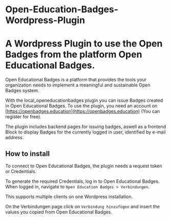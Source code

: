 # Open-Education-Badges-Wordpress-Plugin
A Wordpress Plugin to use the Open Badges from the platform Open Educational Badges.
=================

Open Educational Badges is a platform that provides the tools your organization needs to implement a meaningful and sustainable Open Badges system.

With the local_openeducationbadges plugin you can issue Badges created in Open Educational Badges. To use the plugin, you need an account on
[https://openbadges.education](https://openbadges.education) (You can register for free).

The plugin includes backend pages for issuing badges, aswell as a frontend Block to display Badges for the currently logged in user, identified by e-mail address.


How to install
--------------

To connect to Open Educational Badges, the plugin needs a request token or Credentials.

To generate the required Credentials, log in to Open Educational Badges. When logged in, navigate to `Open Education Badges > Verbindungen`.

This supports multiple clients on one Wordpress installation.

On the Verbindungen page click on `Verbindung hinzufügen` and insert the values you copied from Open Educational Badges.
